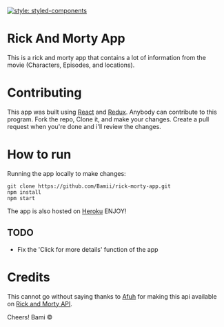 [![style: styled-components](https://img.shields.io/badge/style-%F0%9F%92%85%20styled--components-orange.svg?colorB=daa357&colorA=db748e)](https://github.com/styled-components/styled-components)
# Rick And Morty App
This is a rick and morty app that contains a lot of information from the movie (Characters, Episodes, and locations).

# Contributing
This app was built using [React](https://reactjs.org) and [Redux](https://redux.js.org/). Anybody can contribute to this program. Fork the repo, Clone it, and make your changes. Create a pull request when you're done and i'll review the changes.

# How to run
Running the app locally to make changes: 
```
git clone https://github.com/Bamii/rick-morty-app.git
npm install
npm start
```
The app is also hosted on [Heroku](https://ricknmorty.herokuapp.com/) ENJOY!

## TODO
- Fix the 'Click for more details' function of the app

# Credits
This cannot go without saying thanks to [Afuh](https://github.com/afuh/rick-and-morty-api) for making this api available on [Rick and Morty API](https://rickandmortyapi.com/). 

Cheers! Bami &copy;
